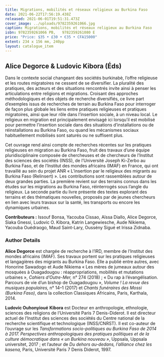 ```yaml
---
title: Migrations, mobilités et réseaux religieux au Burkina Faso
date: 2021-06-22T17:56:19.438Z
released: 2021-06-01T19:51:31.473Z
cover_image: ../uploads/9782359261066.jpg
caption: Migrations, mobilités et réseaux religieux au Burkina Faso
isbn: 9782359261066 PB,   9782359261080 E
price: "Price: $35 • £30 • €35 • CFA15000"
extent: 234 x 156 mm, 240pp
layout: catalogue_item
---
```

## Alice Degorce & Ludovic Kibora (Éds)

Dans le contexte social changeant des sociétés burkinabè, l’offre religieuse et les routes migratoires ne cessent de se diversifier. La pluralité des pratiques, des acteurs et des situations rencontrés invite ainsi à penser les articulations entre religions et migrations. Croisant des approches méthodologiques et des objets de recherche diversifiés, ce livre part d’exemples issus de recherches de terrain au Burkina Faso pour interroger de façon plus globale les liens entre pratiques religieuses et pratiques migratoires, ainsi que leur rôle dans l’insertion sociale, à un niveau local. Le religieux en migration est principalement envisagé ici lorsqu’il est mobilisé pour permettre l’insertion sociale dans des situations d’installations ou de réinstallations au Burkina Faso, ou quand les mécanismes sociaux habituellement mobilisés sont saturés ou ne suffisent plus.

Cet ouvrage rend ainsi compte de recherches récentes sur les pratiques religieuses en migration au Burkina Faso, fruit des travaux d’une équipe pluridisciplinaire composée de chercheuses et de chercheurs de l’Institut des sciences des sociétés (INSS), de l’Université Joseph Ki-Zerbo au Burkina Faso, et de l’Institut des mondes africains (IMAF) en France, qui ont travaillé au sein du projet ANR « L’insertion par le religieux des migrants au Burkina Faso (Relinsert) ». Les contributions sont rassemblées autour de deux grandes parties. La première revient sur des terrains connus dans les études sur les migrations au Burkina Faso, réinterrogés sous l’angle du religieux. La seconde partie du livre présente des textes explorant des terrains et des thématiques nouvelles, proposés par de jeunes chercheurs en lien avec leurs travaux sur la santé, les transports ou encore les dynamiques urbaines.

**Contributeurs :** Issouf Bonsa, Yacouba Cissao, Aïssa Diallo, Alice Degorce, Siaka Gnessi, Ludovic O. Kibora, Katrin Langewiesche, Aude Nikiema, Yacouba Ouédraogo, Maud Saint-Lary, Oussény Sigué et Irissa Zidnaba.

### Author Details

**Alice Degorce** est chargée de recherche à l’IRD, membre de l’Institut des mondes africains (IMAF). Ses travaux portent sur les pratiques religieuses et langagières des migrants au Burkina Faso. Elle a publié entre autres, avec Honorine Sawadogo et Aude Nikiema « Les mères de jumeaux autour des mosquées à Ouagadougou : réappropriations, mobilités et mutations urbaines », _Cahiers d’Outre-Mer,_ n° 274 (2018) ; « Du rap à l’évangélisation. Parcours de vie d’un bishop de Ouagadougou », _Volume ! La revue des musiques populaires,_ n° 14–1 (2017) et _Chants funéraires des Mossi (Burkina Faso)_, dans la collection Classiques Africains, Paris, Karthala, 2014.

**Ludovic Ouhonyioué** **Kibora** est Docteur en anthropologie, ethnologie, sciences des religions de l’Université Paris 7 Denis-Diderot. Il est directeur actuel de l’Institut des sciences des sociétés du Centre national de la recherche scientifique et technologique (INSS/CNRST). Il est co-auteur de l’ouvrage sur les _Tansformations socio-politiques au Burkina Faso de 2014 à 2017._ _Perspectives anthropologiques des pratiques politiques et de la culture démocratique dans « un Burkina nouveau »_, Uppsala, Uppsala universitet, 2017 ; et l’auteur de _Du dehors au-dedans, l’alliance chez les kasena,_ Paris, Université Paris 7 Denis Diderot, 1997.